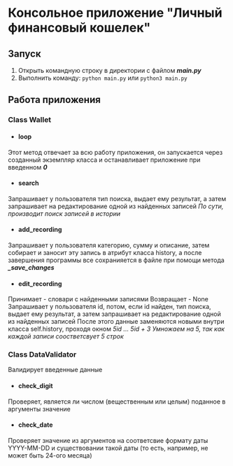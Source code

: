 # Консольное приложение "Личный финансовый кошелек"

## Запуск

1. Открыть командную строку в директории с файлом ***main.py***
2. Выполнить команду:
`python main.py`
или
`python3 main.py`

## Работа приложения

### Class Wallet
- #### loop
Этот метод отвечает за всю работу приложения, он запускается через созданный экземпляр класса и останавливает приложение при введенном ***0***
- #### search
Запрашивает у пользователя тип поиска, выдает ему результат, а затем запрашивает на редактирование одной из найденных записей
_По сути, производит поиск записей в истории_
- #### add_recording
Запрашивает у пользователя категорию, сумму и описание, затем собирает и заносит эту запись в атрибут класса history, а после завершения программы все сохранияется в файле при помощи метода ***_save_changes***
- #### edit_recording
Принимает - словари с найденными записями
Возвращает - None
Запрашивает у пользователя id, потом, если id найден, тип поиска, выдает ему результат, а затем запрашивает на редактирование одной из найденных записей
После этого данные заменяются новыми внутри класса self.history, проходя окном _5*id ... 5*id + 3_
_Умножаем на 5, так как каждой записи соостветсвует 5 строк_

### Class DataValidator
Валидирует введенные данные
- #### check_digit
Проверяет, является ли числом (вещественным или целым) поданное в аргументы значение

- #### check_date
Проверяет значение из аргументов на соответсвие формату даты YYYY-MM-DD и существовании такой даты (то есть, например, не может быть 24-ого месяца)